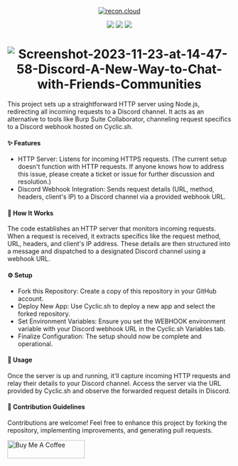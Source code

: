 <p align="center">
  <a href="https://cyclic.sh/"><img src="https://docs.cyclic.sh/img/cyclic-logo.svg" alt="recon.cloud"></a>
  <br>
</p>
<p align="center">
<a href="https://unlicense.org/"><img src="https://img.shields.io/badge/license-Unlicense-_red.svg"></a>
<a href="https://twitter.com/devangsolankii"><img src="https://img.shields.io/twitter/follow/devangsolankii.svg?logo=twitter"></a>
<img src="https://img.shields.io/badge/contributions-welcome-brightgreen.svg?style=flat">
</p>

<h1 align="center">
<img src="https://i.ibb.co/d5rmXM5/Screenshot-2023-11-23-at-14-47-58-Discord-A-New-Way-to-Chat-with-Friends-Communities.png" alt="Screenshot-2023-11-23-at-14-47-58-Discord-A-New-Way-to-Chat-with-Friends-Communities" border="0">
  <br>
</h1>


This project sets up a straightforward HTTP server using Node.js, redirecting all incoming requests to a Discord channel. It acts as an alternative to tools like Burp Suite Collaborator, channeling request specifics to a Discord webhook hosted on Cyclic.sh.

#### ✨ Features
- HTTP Server: Listens for incoming HTTPS requests. (The current setup doesn't function with HTTP requests. If anyone knows how to address this issue, please create a ticket or issue for further discussion and resolution.)
- Discord Webhook Integration: Sends request details (URL, method, headers, client's IP) to a Discord channel via a provided webhook URL.

#### 🚀 How It Works

The code establishes an HTTP server that monitors incoming requests. When a request is received, it extracts specifics like the request method, URL, headers, and client's IP address. These details are then structured into a message and dispatched to a designated Discord channel using a webhook URL.

#### ⚙️ Setup
- Fork this Repository: Create a copy of this repository in your GitHub account.
- Deploy New App: Use Cyclic.sh to deploy a new app and select the forked repository.
- Set Environment Variables: Ensure you set the WEBHOOK environment variable with your Discord webhook URL in the Cyclic.sh Variables tab.
- Finalize Configuration: The setup should now be complete and operational.

#### 📝 Usage

Once the server is up and running, it'll capture incoming HTTP requests and relay their details to your Discord channel. Access the server via the URL provided by Cyclic.sh and observe the forwarded request details in Discord.

#### 🤝 Contribution Guidelines

Contributions are welcome! Feel free to enhance this project by forking the repository, implementing improvements, and generating pull requests.

<a href="https://www.buymeacoffee.com/devangsolankii" target="_blank"><img src="https://cdn.buymeacoffee.com/buttons/default-orange.png" alt="Buy Me A Coffee" height="41" width="174" /></a>
